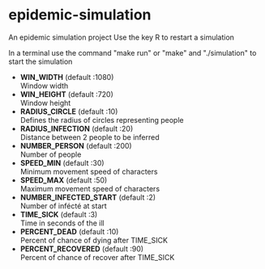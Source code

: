 # epidemic-simulation
An epidemic simulation project
Use the key R to restart a simulation

In a terminal use the command "make run" or "make" and "./simulation" to start the simulation

- **WIN_WIDTH** (default :1080)    
Window width
- **WIN_HEIGHT** (default :720)  
Window height
- **RADIUS_CIRCLE** (default :10)  
Defines the radius of circles representing people
- **RADIUS_INFECTION** (default :20)  
Distance between 2 people to be inferred
- **NUMBER_PERSON** (default :200)  
Number of people
- **SPEED_MIN** (default :30)  
Minimum movement speed of characters
- **SPEED_MAX** (default :50)  
Maximum movement speed of characters
- **NUMBER_INFECTED_START** (default :2)  
Number of infécté at start
- **TIME_SICK** (default :3)  
Time in seconds of the ill
- **PERCENT_DEAD** (default :10)  
Percent of chance of dying after TIME_SICK
- **PERCENT_RECOVERED** (default :90)  
Percent of chance of recover after TIME_SICK